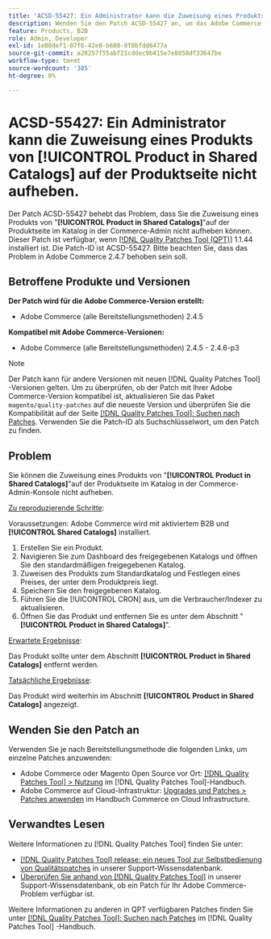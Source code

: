 ```yaml
---
title: 'ACSD-55427: Ein Administrator kann die Zuweisung eines Produkts von **[!UICONTROL Product in Shared Catalogs]** auf der Produktseite nicht aufheben.'
description: Wenden Sie den Patch ACSD-55427 an, um das Adobe Commerce-Problem zu beheben, bei dem die Zuweisung eines Produkts nicht von **[!UICONTROL Product in Shared Catalogs]** aufgehoben werden kann.
feature: Products, B2B
role: Admin, Developer
exl-id: 1e08def1-07f6-42e0-b600-9f0bfdd6477a
source-git-commit: a28257f55abf21cddec9b415e7e8858df33647be
workflow-type: tm+mt
source-wordcount: '385'
ht-degree: 0%

---
```


# ACSD-55427: Ein Administrator kann die Zuweisung eines Produkts von **[!UICONTROL Product in Shared Catalogs]** auf der Produktseite nicht aufheben.

Der Patch ACSD-55427 behebt das Problem, dass Sie die Zuweisung eines Produkts von &quot;**[!UICONTROL Product in Shared Catalogs]**&quot;auf der Produktseite im Katalog in der Commerce-Admin nicht aufheben können. Dieser Patch ist verfügbar, wenn [[!DNL Quality Patches Tool (QPT)]](/help/announcements/adobe-commerce-announcements/magento-quality-patches-released-new-tool-to-self-serve-quality-patches.md) 1.1.44 installiert ist. Die Patch-ID ist ACSD-55427. Bitte beachten Sie, dass das Problem in Adobe Commerce 2.4.7 behoben sein soll.

## Betroffene Produkte und Versionen

**Der Patch wird für die Adobe Commerce-Version erstellt:**

* Adobe Commerce (alle Bereitstellungsmethoden) 2.4.5

**Kompatibel mit Adobe Commerce-Versionen:**

* Adobe Commerce (alle Bereitstellungsmethoden) 2.4.5 - 2.4.6-p3

>[!NOTE]
>
>Der Patch kann für andere Versionen mit neuen [!DNL Quality Patches Tool] -Versionen gelten. Um zu überprüfen, ob der Patch mit Ihrer Adobe Commerce-Version kompatibel ist, aktualisieren Sie das Paket `magento/quality-patches` auf die neueste Version und überprüfen Sie die Kompatibilität auf der Seite [[!DNL Quality Patches Tool]: Suchen nach Patches](https://experienceleague.adobe.com/tools/commerce-quality-patches/index.html). Verwenden Sie die Patch-ID als Suchschlüsselwort, um den Patch zu finden.

## Problem

Sie können die Zuweisung eines Produkts von &quot;**[!UICONTROL Product in Shared Catalogs]**&quot;auf der Produktseite im Katalog in der Commerce-Admin-Konsole nicht aufheben.

<u>Zu reproduzierende Schritte</u>:

Voraussetzungen: Adobe Commerce wird mit aktiviertem B2B und **[!UICONTROL Shared Catalogs]** installiert.
1. Erstellen Sie ein Produkt.
1. Navigieren Sie zum Dashboard des freigegebenen Katalogs und öffnen Sie den standardmäßigen freigegebenen Katalog.
1. Zuweisen des Produkts zum Standardkatalog und Festlegen eines Preises, der unter dem Produktpreis liegt.
1. Speichern Sie den freigegebenen Katalog.
1. Führen Sie die [!UICONTROL CRON] aus, um die Verbraucher/Indexer zu aktualisieren.
1. Öffnen Sie das Produkt und entfernen Sie es unter dem Abschnitt &quot;**[!UICONTROL Product in Shared Catalogs]**&quot;.

<u>Erwartete Ergebnisse</u>:

Das Produkt sollte unter dem Abschnitt **[!UICONTROL Product in Shared Catalogs]** entfernt werden.

<u>Tatsächliche Ergebnisse</u>:

Das Produkt wird weiterhin im Abschnitt **[!UICONTROL Product in Shared Catalogs]** angezeigt.

## Wenden Sie den Patch an

Verwenden Sie je nach Bereitstellungsmethode die folgenden Links, um einzelne Patches anzuwenden:

* Adobe Commerce oder Magento Open Source vor Ort: [[!DNL Quality Patches Tool] > Nutzung](https://experienceleague.adobe.com/docs/commerce-operations/tools/quality-patches-tool/usage.html) im [!DNL Quality Patches Tool]-Handbuch.
* Adobe Commerce auf Cloud-Infrastruktur: [Upgrades und Patches > Patches anwenden](https://experienceleague.adobe.com/docs/commerce-cloud-service/user-guide/develop/upgrade/apply-patches.html) im Handbuch Commerce on Cloud Infrastructure.

## Verwandtes Lesen

Weitere Informationen zu [!DNL Quality Patches Tool] finden Sie unter:

* [[!DNL Quality Patches Tool] release: ein neues Tool zur Selbstbedienung von Qualitätspatches](/help/announcements/adobe-commerce-announcements/magento-quality-patches-released-new-tool-to-self-serve-quality-patches.md) in unserer Support-Wissensdatenbank.
* [Überprüfen Sie anhand von  [!DNL Quality Patches Tool]](/help/support-tools/patches-available-in-qpt-tool/check-patch-for-magento-issue-with-magento-quality-patches.md) in unserer Support-Wissensdatenbank, ob ein Patch für Ihr Adobe Commerce-Problem verfügbar ist.

Weitere Informationen zu anderen in QPT verfügbaren Patches finden Sie unter [[!DNL Quality Patches Tool]: Suchen nach Patches](https://experienceleague.adobe.com/tools/commerce-quality-patches/index.html) im [!DNL Quality Patches Tool] -Handbuch.
